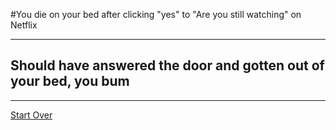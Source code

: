 #You die on your bed after clicking "yes" to "Are you still watching" on Netflix

---
## Should have answered the door and gotten out of your bed, you bum
---
[Start Over](../README.md)